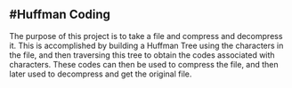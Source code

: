 #Huffman Coding
------
The purpose of this project is to take a file and compress and decompress it. This is accomplished by building a Huffman Tree using the characters
in the file, and then traversing this tree to obtain the codes associated with characters. These codes can then be used to compress the file, and then 
later used to decompress and get the original file.
